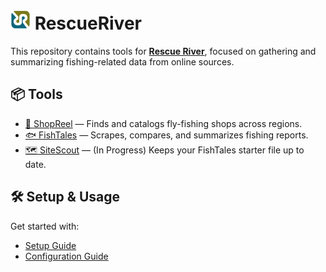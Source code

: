 # ![RescueRiver logo](docs/images/rr_logo.png) RescueRiver

This repository contains tools for **[Rescue River](https://rescueriver.com/)**, focused on gathering and summarizing fishing-related data from online sources.

## 📦 Tools

- [🎣 ShopReel](docs/overview.md#-shopreel) — Finds and catalogs fly-fishing shops across regions.
- [🐟 FishTales](docs/overview.md#-fishtales) — Scrapes, compares, and summarizes fishing reports.
- [🗺️ SiteScout](docs/overview.md#-sitescout) — (In Progress) Keeps your FishTales starter file up to date.


## 🛠️ Setup & Usage

Get started with:

- [Setup Guide](docs/setup.md)
- [Configuration Guide](docs/config.md)
